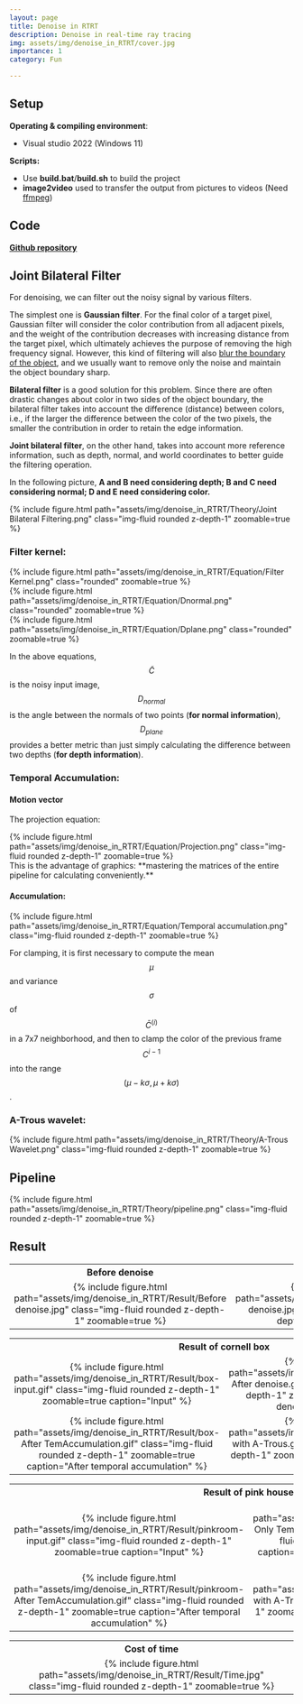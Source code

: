 ```yaml
---
layout: page
title: Denoise in RTRT
description: Denoise in real-time ray tracing
img: assets/img/denoise_in_RTRT/cover.jpg
importance: 1
category: Fun

---
```


## Setup

**Operating & compiling environment**:

* Visual studio 2022 (Windows 11)

**Scripts:**

* Use **build.bat**/**build.sh** to build the project
* **image2video** used to transfer the output from pictures to videos (Need [ffmpeg](https://ffmpeg.org/))

## Code

**[Github repository](https://github.com/jamesdemon923/Denoise_in_RTRT)**

## Joint Bilateral Filter

For denoising, we can filter out the noisy signal by various filters. 

The simplest one is **Gaussian filter**. For the final color of a target pixel, Gaussian filter will consider the color contribution from all adjacent pixels, and the weight of the contribution decreases with increasing distance from the target pixel, which ultimately achieves the purpose of removing the high frequency signal. However, this kind of filtering will also <u>blur the boundary of the object</u>, and we usually want to remove only the noise and maintain the object boundary sharp.

**Bilateral filter** is a good solution for this problem. Since there are often drastic changes about color in two sides of the object boundary, the bilateral filter takes into account the difference (distance) between colors, i.e., if the larger the difference between the color of the two pixels, the smaller the contribution in order to retain the edge information. 

**Joint bilateral filter**, on the other hand, takes into account more reference information, such as depth, normal, and world coordinates to better guide the filtering operation.

In the following picture, **A and B need considering depth; B and C need considering normal; D and E need considering color.**

<div class="row">
    <div class="col-sm mt-3 mt-md-0">
        {% include figure.html path="assets/img/denoise_in_RTRT/Theory/Joint Bilateral Filtering.png" class="img-fluid rounded z-depth-1" zoomable=true %}
    </div>
</div>

### Filter kernel:

<div class="row">
    <div class="col-sm mt-3 mt-md-0">
        {% include figure.html path="assets/img/denoise_in_RTRT/Equation/Filter Kernel.png" class="rounded" zoomable=true %}
    </div>
</div>

<div class="row">
    <div class="col-sm mt-3 mt-md-0">
        {% include figure.html path="assets/img/denoise_in_RTRT/Equation/Dnormal.png" class="rounded" zoomable=true %}
    </div>
</div>

<div class="row">
    <div class="col-sm mt-3 mt-md-0">
        {% include figure.html path="assets/img/denoise_in_RTRT/Equation/Dplane.png" class="rounded" zoomable=true %}
    </div>
</div>

In the above equations, $$\widetilde{C}$$ is the noisy input image, $$D_{normal}$$ is the angle between the normals of two points (**for normal information**), $$D_{plane}$$ provides a better metric than just simply calculating the difference between two depths (**for depth information**).

### Temporal Accumulation:

#### Motion vector

The projection equation:

<div class="row">
    <div class="col-sm mt-3 mt-md-0">
        {% include figure.html path="assets/img/denoise_in_RTRT/Equation/Projection.png" class="img-fluid rounded z-depth-1" zoomable=true %}
    </div>
</div>
This is the advantage of graphics: **mastering the matrices of the entire pipeline for calculating conveniently.**

#### Accumulation:

<div class="row">
    <div class="col-sm mt-3 mt-md-0">
        {% include figure.html path="assets/img/denoise_in_RTRT/Equation/Temporal accumulation.png" class="img-fluid rounded z-depth-1" zoomable=true %}
    </div>
</div>


For clamping, it is first necessary to compute the mean $$\mu$$ and variance $$\sigma$$ of $$\bar{C}^{(i)}$$ in a 7x7 neighborhood, and then to clamp the color of the previous frame $$C^{i-1}$$ into the range $$(\mu-k\sigma,\mu+k\sigma)$$.

### A-Trous wavelet:

<div class="row">
    <div class="col-sm mt-3 mt-md-0">
        {% include figure.html path="assets/img/denoise_in_RTRT/Theory/A-Trous Wavelet.png" class="img-fluid rounded z-depth-1" zoomable=true %}
    </div>
</div>

## Pipeline

<div class="row">
    <div class="col-sm mt-3 mt-md-0">
        {% include figure.html path="assets/img/denoise_in_RTRT/Theory/pipeline.png" class="img-fluid rounded z-depth-1" zoomable=true %}
    </div>
</div>

## Result

<table>
    <tr>
        <th colspan="1">Before denoise</th>
        <th colspan="1">After denoise</th>
    </tr>
    <tr>
        <td ><center>{% include figure.html path="assets/img/denoise_in_RTRT/Result/Before denoise.jpg" class="img-fluid rounded z-depth-1" zoomable=true %}</center></td>
        <td ><center>{% include figure.html path="assets/img/denoise_in_RTRT/Result/After denoise.jpg" class="img-fluid rounded z-depth-1" zoomable=true %}</center></td>
    </tr>

<table>
    <tr>
        <th colspan="2">Result of cornell box</th>
    </tr>
    <tr>
        <td ><center>{% include figure.html path="assets/img/denoise_in_RTRT/Result/box-input.gif" class="img-fluid rounded z-depth-1" zoomable=true caption="Input" %}</center></td>
        <td ><center>{% include figure.html path="assets/img/denoise_in_RTRT/Result/box-After denoise.gif" class="img-fluid rounded z-depth-1" zoomable=true caption="After denoise for per frame" %}</center></td>
    <tr>
    <tr>	
        <td ><center>{% include figure.html path="assets/img/denoise_in_RTRT/Result/box-After TemAccumulation.gif" class="img-fluid rounded z-depth-1" zoomable=true caption="After temporal accumulation" %}</center></td>
        <td ><center>{% include figure.html path="assets/img/denoise_in_RTRT/Result/box-with A-Trous.gif" class="img-fluid rounded z-depth-1" zoomable=true caption="Accelerated by A-Trous" %}</center></td>
    </tr>
<table>
    <tr>
        <th colspan="2">Result of pink house</th>
    </tr>
    <tr>
        <td ><center>{% include figure.html path="assets/img/denoise_in_RTRT/Result/pinkroom-input.gif" class="img-fluid rounded z-depth-1" zoomable=true caption="Input" %}</center></td>
        <td ><center>{% include figure.html path="assets/img/denoise_in_RTRT/Result/pinkroom-Only TemAccumulation without filter.gif" class="img-fluid rounded z-depth-1" zoomable=true caption="Only temporal accumulation without filter" %}</center></td>
    <tr>
    <tr>	
        <td ><center>{% include figure.html path="assets/img/denoise_in_RTRT/Result/pinkroom-After TemAccumulation.gif" class="img-fluid rounded z-depth-1" zoomable=true caption="After temporal accumulation" %}</center></td>
        <td ><center>{% include figure.html path="assets/img/denoise_in_RTRT/Result/pinkroom-with A-Trous.gif" class="img-fluid rounded z-depth-1" zoomable=true caption="Accelerated by A-Trous" %}</center></td>
    </tr>

<table>
    <tr>
        <th colspan="1">Cost of time</th>
    </tr>
    <tr>
        <td ><center>{% include figure.html path="assets/img/denoise_in_RTRT/Result/Time.jpg" class="img-fluid rounded z-depth-1" zoomable=true %}</center></td>
    </tr>

